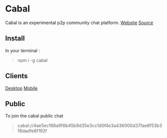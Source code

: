 # Cabal
Cabal is an experimental p2p community chat platform.
[Website](https://cabal-club.github.io/)
[Source](https://github.com/cabal-club)
## Install
In your terminal : 
> npm i -g cabal
## Clients
[Desktop](https://github.com/cabal-club/cabal-desktop)
[Mobile](https://github.com/cabal-club/cabal-mobile)
## Public
To join the cabal public chat
> cabal://4ae5ec168a9f6b45b9d35e3cc1d0f4e3a436000d37fae8f53b3f8dadfe8f192f


